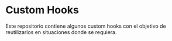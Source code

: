 # Custom Hooks

Este repositorio contiene algunos custom hooks con el objetivo de reutilizarlos en situaciones donde se requiera.